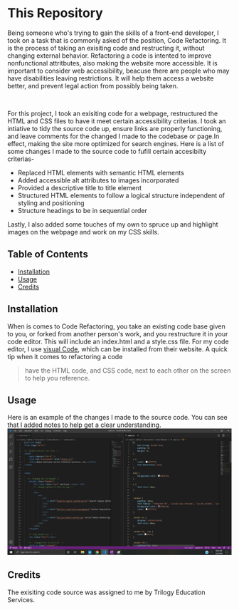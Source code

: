 # This Repository
 <p> Being someone who's trying to gain the skills of a front-end developer, I took on a task that is commonly asked of the position, Code Refactoring. It is the process of taking an exisiting code and restructing it, without changing external behavior. Refactoring a code is intented to improve nonfunctional attritbutes, also making the website more accessible. It is important to consider web accessibility, beacuse there are people who may have disabilities leaving restrictions. It will help them access a website better, and prevent legal action from possibly being taken. </p>
  <br>
  
 <p>For this project, I took an exisiting code for a webpage, restructured the HTML and CSS files to have it meet certain accessibility criterias. I took an intiative to tidy the source code up, ensure links are properly functioning, and leave comments for the changed I made to the codebase or page.In effect, making the site more optimized for search engines. 
Here is a list of some changes I made to the source code to fufill certain accesibilty criterias-
  <ul>
    <li>Replaced HTML elements with semantic HTML elements</li>
    <li>Added accessible alt attributes to images incorporated</li>
    <li>Provided a descriptive title to title element</li>
    <li>Structured HTML elements to follow a logical structure independent of styling and positioning</li>
    <li>Structure headings to be in sequential order</li>
    </ul>
 </p>
 
 Lastly, I also added some touches of my own to spruce up and highlight images on the webpage and work on my CSS skills.

## Table of Contents

* [Installation](#installation)
* [Usage](#usage)
* [Credits](#credits)

## Installation

When is comes to Code Refactoring, you take an existing code base given to you, or forked from another person's work, and you restructure it in your code editor. This will include an index.html and a style.css file.
For my code editor, I use [visual Code](https://code.visualstudio.com/), which can be installed from their website. A quick tip when it comes to refactoring a code
>have the HTML code, and CSS code, next to each other on the screen to help you reference.


## Usage 

Here is an example of the changes I made to the source code. You can see that I added notes to help get a clear understanding.
![VS Code Refactoring](split-codesoure-ex.png)

## Credits

The exisiting code source was assigned to me by Trilogy Education Services. 





